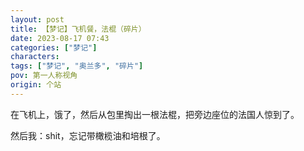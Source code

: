 ```yaml
---
layout: post
title: 【梦记】飞机餐，法棍（碎片）
date: 2023-08-17 07:43
categories: ["梦记"]
characters: 
tags: ["梦记", "奥兰多", "碎片"]
pov: 第一人称视角
origin: 个站
---
```


在飞机上，饿了，然后从包里掏出一根法棍，把旁边座位的法国人惊到了。

然后我：shit，忘记带橄榄油和培根了。
